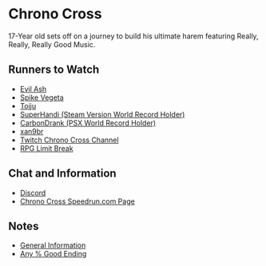 # Chrono Cross

17-Year old sets off on a journey to build his ultimate harem featuring Really, Really, Really Good Music.

## Runners to Watch

  * [Evil Ash][1]
  * [Spike Vegeta][2]
  * [Tojju][3]
  * [SuperHandi (Steam Version World Record Holder)][10]
  * [CarbonDrank (PSX World Record Holder)][9]
  * [xan9br][11]
  * [Twitch Chrono Cross Channel][4]
  * [RPG Limit Break][5]

## Chat and Information

  * [Discord][6]
  * [Chrono Cross Speedrun.com Page][12]

## Notes

  * [General Information][7]
  * [Any % Good Ending][8]

[1]: https://www.twitch.tv/evilash25
[2]: https://www.twitch.tv/spikevegeta
[3]: https://www.twitch.tv/tojju
[4]: https://www.twitch.tv/directory/game/Chrono%20Cross
[5]: https://www.twitch.tv/rpglimitbreak
[6]: https://discordapp.com/invite/0XU29pWZvyu0YCVH
[7]: ./Notes/General-Knowledge.md
[8]: ./Notes/Any%25_Good_Ending.md
[9]: https://www.twitch.tv/carbondrank
[10]: https://www.twitch.tv/superhandi
[11]: https://www.twitch.tv/xan9br
[12]: https://www.speedrun.com/chronocross